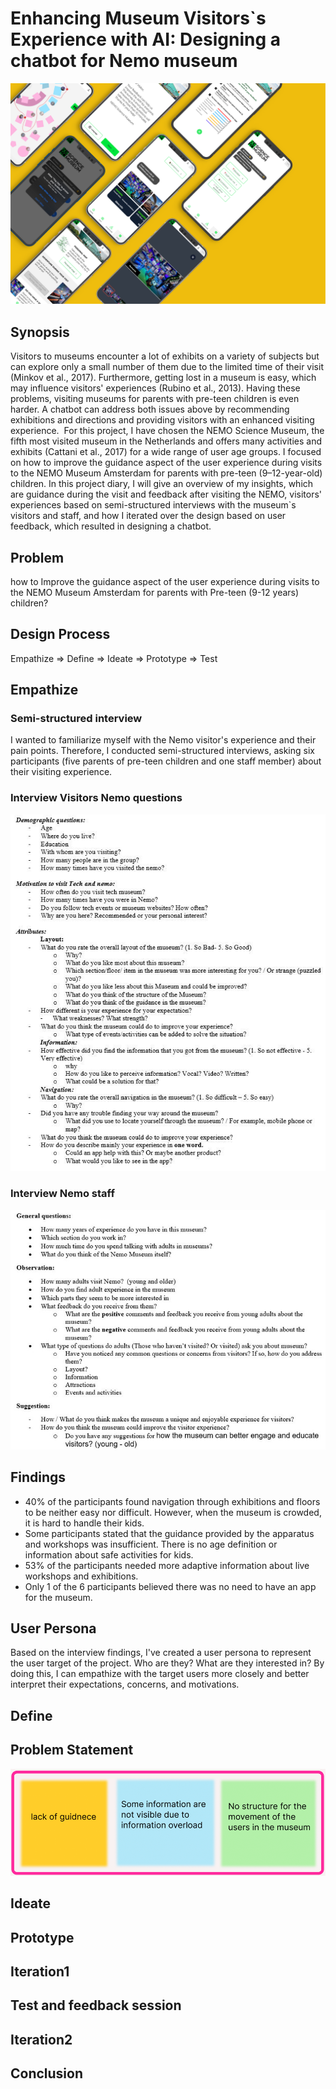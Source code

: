 # Enhancing Museum Visitors`s Experience with AI: Designing a chatbot for Nemo museum
![header](/Assets/example03.png)
## Synopsis
Visitors to museums encounter a lot of exhibits on a variety of subjects but can explore only a small number of them due to the limited time of their visit (Minkov et al., 2017). Furthermore, getting lost in a museum is easy, which may influence visitors' experiences (Rubino et al., 2013). Having these problems, visiting museums for parents with pre-teen children is even harder. A chatbot can address both issues above by recommending exhibitions and directions and providing visitors with an enhanced visiting experience. 
For this project, I have chosen the NEMO Science Museum, the fifth most visited museum in the Netherlands and offers many activities and exhibits (Cattani et al., 2017) for a wide range of user age groups. I focused on how to improve the guidance aspect of the user experience during visits to the NEMO Museum Amsterdam for parents with pre-teen (9–12-year-old) children. In this project diary, I will give an overview of my insights, which are guidance during the visit and feedback after visiting the NEMO, visitors' experiences based on semi-structured interviews with the museum`s visitors and staff, and how I iterated over the design based on user feedback, which resulted in designing a chatbot.
## Problem
how to Improve the guidance aspect of the user experience during visits to the NEMO Museum Amsterdam for parents with Pre-teen (9-12 years) children? 
## Design Process
Empathize => Define => Ideate => Prototype => Test
## Empathize
### Semi-structured interview
I wanted to familiarize myself with the Nemo visitor's experience and their pain points. Therefore, I conducted semi-structured interviews, asking six participants (five parents of pre-teen children and one staff member) about their visiting experience.
### Interview Visitors Nemo questions
![visitors](/Assets/visitors.jpg)
### Interview Nemo staff
![staff](/Assets/staff.jpg)
## Findings
- 40% of the participants found navigation through exhibitions and floors to be neither easy nor difficult. However, when the museum is crowded, it is hard to handle their kids. 
- Some participants stated that the guidance provided by the apparatus and workshops was insufficient. There is no age definition or information about safe activities for kids.
- 53% of the participants needed more adaptive information about live workshops and exhibitions.
- Only 1 of the 6 participants believed there was no need to have an app for the museum.
## User Persona
Based on the interview findings, I've created a user persona to represent the user target of the project. Who are they? What are they interested in? By doing this, I can empathize with the target users more closely and better interpret their expectations, concerns, and motivations.
## Define
## Problem Statement
![problems](/Assets/problems1.png)
## Ideate
## Prototype
## Iteration1
## Test and feedback session
## Iteration2
## Conclusion















